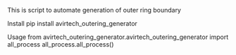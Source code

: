 This is script to automate generation of outer ring boundary

Install
pip install avirtech_outering_generator

Usage
from avirtech_outering_generator.avirtech_outering_generator import all_process
all_process.all_process()